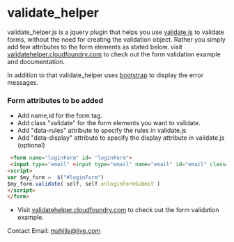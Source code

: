 # validate_helper 
  
  validate_helper.js is a jquery plugin that helps you use [validate.js](http://rickharrison.github.com/validate.js/) to validate forms, without the need for creating the validation object. Rather you simply add few attributes to the form elements as stated below.
  visit [validatehelper.cloudfoundry.com](http://validatehelper.cloudfoundry.com/) to check out the form validation example and documentation.
  
  In addition to that validate_helper uses [bootstrap](http://twitter.github.com/bootstrap/) to display the error messages.

### Form attributes to be added 

* Add name,id for the form tag. 
* Add class "validate" for the form elements you want to validate. 
* Add "data-rules" attribute to specify the rules in validate.js 
* Add "data-display" attribute to specify the display attribute in validate.js (optional) 

```html
 <form name="loginForm" id= "loginForm">
 <input type="email" <input type="email" name="email" id="email" class="validate"  data-rules="required|valid_email">data-display="Email address">
<script>
var $my_form =  $("#loginForm")
$my_form.validate( self, self.onloginFormSubmit )
</script>
</form>
``` 

* Visit [validatehelper.cloudfoundry.com](http://validatehelper.cloudfoundry.com/) to check out the form validation example.

Contact Email: mahilis@live.com
